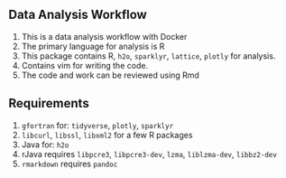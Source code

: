 ## Data Analysis Workflow
1. This is a data analysis workflow with Docker
2. The primary language for analysis is R
3. This package contains R, `h2o`, `sparklyr`, `lattice`, `plotly` for analysis. 
4. Contains vim for writing the code. 
5. The code and work can be reviewed using Rmd

## Requirements
1. `gfortran` for: `tidyverse`, `plotly`, `sparklyr`
2. `libcurl`, `libssl`, `libxml2` for a few R packages
3. Java for: `h2o`
4. rJava requires `libpcre3`, `libpcre3-dev`, `lzma`, `liblzma-dev`, `libbz2-dev`
5. `rmarkdown` requires `pandoc`
